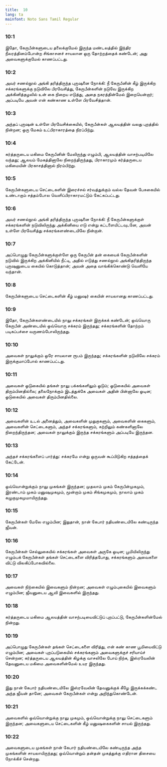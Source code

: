 ```yaml
---
title:  10
lang: ta
mainfont: Noto Sans Tamil Regular
---
```


###  10:1

இதோ, கேருபீன்களுடைய தலைக்குமேல் இருந்த மண்டலத்தில் இந்திர நீலரத்தினம்போன்ற சிங்காசனச் சாயலான ஒரு தோற்றத்தைக் கண்டேன்; அது அவைகளுக்குமேல் காணப்பட்டது.

###  10:2

அவர் சணல்நூல் அங்கி தரித்திருந்த புருஷனை நோக்கி: நீ கேருபீனின் கீழ் இருக்கிற சக்கரங்களுக்கு நடுவிலே பிரவேசித்து, கேருபீன்களின் நடுவே இருக்கிற அக்கினித்தழலில் உன் கை நிறைய எடுத்து, அதை நகரத்தின்மேல் இறையென்றார்; அப்படியே அவன் என் கண்காண உள்ளே பிரவேசித்தான்.

###  10:3

அந்தப் புருஷன் உள்ளே பிரவேசிக்கையில், கேருபீன்கள் ஆலயத்தின் வலது புறத்தில் நின்றன; ஒரு மேகம் உட்பிராகாரத்தை நிரப்பிற்று.

###  10:4

கர்த்தருடைய மகிமை கேருபீனின் மேலிருந்து எழும்பி, ஆலயத்தின் வாசற்படியிலே வந்தது; ஆலயம் மேகத்தினாலே நிறைந்திருந்தது, பிராகாரமும் கர்த்தருடைய மகிமையின் பிரகாசத்தினால் நிரம்பிற்று.

###  10:5

கேருபீன்களுடைய செட்டைகளின் இரைச்சல் சர்வத்துக்கும் வல்ல தேவன் பேசுகையில் உண்டாகும் சத்தம்போல வெளிப்பிராகாரமட்டும் கேட்கப்பட்டது.

###  10:6

அவர் சணல்நூல் அங்கி தரித்திருந்த புருஷனை நோக்கி: நீ கேருபீன்களுக்குள் சக்கரங்களின் நடுவிலிருந்து அக்கினியை எடு என்று கட்டளையிட்டவுடனே, அவன் உள்ளே பிரவேசித்து சக்கரங்களண்டையிலே நின்றான்.

###  10:7

அப்பொழுது கேருபீன்களுக்குள்ளே ஒரு கேருபீன் தன் கையைக் கேருபீன்களின் நடுவில் இருக்கிற அக்கினியில் நீட்டி, அதில் எடுத்து சணல்நூல் அங்கிதரித்திருந்த புருஷனுடைய கையில் கொடுத்தான்; அவன் அதை வாங்கிக்கொண்டு வெளியே வந்தான்.

###  10:8

கேருபீன்களுடைய செட்டைகளின் கீழ் மனுஷர் கையின் சாயலானது காணப்பட்டது.

###  10:9

இதோ, கேருபீன்களண்டையில் நாலு சக்கரங்கள் இருக்கக் கண்டேன்; ஒவ்வொரு கேருபீன் அண்டையில் ஒவ்வொரு சக்கரம் இருந்தது; சக்கரங்களின் தோற்றம் படிகப்பச்சை வருணம்போலிருந்தது.

###  10:10

அவைகள் நாலுக்கும் ஒரே சாயலான ரூபம் இருந்தது; சக்கரங்களின் நடுவிலே சக்கரம் இருக்குமாப்போல் காணப்பட்டது.

###  10:11

அவைகள் ஓடுகையில் தங்கள் நாலு பக்கங்களிலும் ஓடும்; ஓடுகையில் அவைகள் திரும்பினதில்லை; தலைநோக்கும் இடத்துக்கே அவைகள் அதின் பின்னாலே ஓடின; ஓடுகையில் அவைகள் திரும்பினதில்லை.

###  10:12

அவைகளின் உடல் அனைத்தும், அவைகளின் முதுகுகளும், அவைகளின் கைகளும், அவைகளின் செட்டைகளும், அந்தச் சக்கரங்களும், சுற்றிலும் கண்களினாலே நிறைந்திருந்தன; அவைகள் நாலுக்கும் இருந்த சக்கரங்களும் அப்படியே இருந்தன.

###  10:13

அந்தச் சக்கரங்களைப் பார்த்து: சக்கரமே என்று ஒருவன் கூப்பிடுகிற சத்தத்தைக் கேட்டேன்.

###  10:14

ஒவ்வொன்றுக்கும் நாலு முகங்கள் இருந்தன; முதலாம் முகம் கேருபீன்முகமும், இரண்டாம் முகம் மனுஷமுகமும், மூன்றாம் முகம் சிங்கமுகமும், நாலாம் முகம் கழுகுமுகமுமாயிருந்தது.

###  10:15

கேருபீன்கள் மேலே எழும்பின; இதுதான், நான் கேபார் நதியண்டையிலே கண்டிருந்த ஜீவன்.

###  10:16

கேருபீன்கள் செல்லுகையில் சக்கரங்கள் அவைகள் அருகே ஓடின; பூமியிலிருந்து எழும்பக் கேருபீன்கள் தங்கள் செட்டைகளை விரித்தபோது, சக்கரங்களும் அவைகளை விட்டு விலகிப்போகவில்லை.

###  10:17

அவைகள் நிற்கையில் இவைகளும் நின்றன; அவைகள் எழும்புகையில் இவைகளும் எழும்பின; ஜீவனுடைய ஆவி இவைகளில் இருந்தது.

###  10:18

கர்த்தருடைய மகிமை ஆலயத்தின் வாசற்படியைவிட்டுப் புறப்பட்டு, கேருபீன்களின்மேல் நின்றது.

###  10:19

அப்பொழுது கேருபீன்கள் தங்கள் செட்டைகளை விரித்து, என் கண் காண பூமியைவிட்டு எழும்பின; அவைகள் புறப்படுகையில் சக்கரங்களும் அவைகளுக்குச் சரியாய்ச் சென்றன; கர்த்தருடைய ஆலயத்தின் கிழக்கு வாசலிலே போய் நிற்க, இஸ்ரவேலின் தேவனுடைய மகிமை அவைகளின்மேல் உயர இருந்தது.

###  10:20

இது நான் கேபார் நதியண்டையிலே இஸ்ரவேலின் தேவனுக்குக் கீழே இருக்கக்கண்ட அந்த ஜீவன் தானே; அவைகள் கேருபீன்கள் என்று அறிந்துகொண்டேன்.

###  10:21

அவைகளில் ஒவ்வொன்றுக்கு நாலு முகமும், ஒவ்வொன்றுக்கு நாலு செட்டைகளும் இருந்தன; அவைகளுடைய செட்டைகளின் கீழ் மனுஷகைகளின் சாயல் இருந்தது.

###  10:22

அவைகளுடைய முகங்கள் நான் கேபார் நதியண்டையிலே கண்டிருந்த அந்த முகங்களின் சாயலாயிருந்தது; ஒவ்வொன்றும் தன்தன் முகத்துக்கு எதிரான திசையை நோக்கிச் சென்றது.


